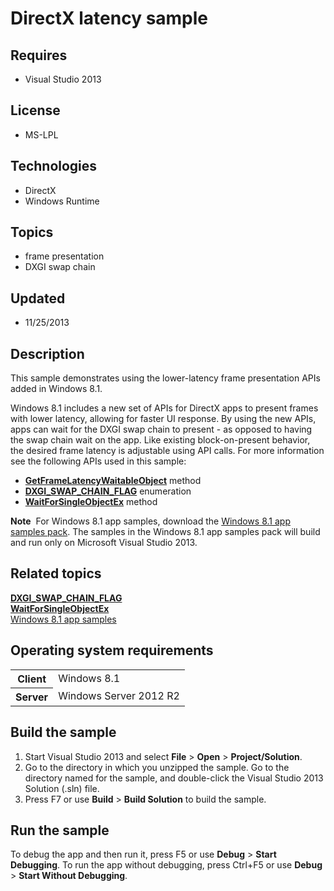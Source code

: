# DirectX latency sample
## Requires
- Visual Studio 2013
## License
- MS-LPL
## Technologies
- DirectX
- Windows Runtime
## Topics
- frame presentation
- DXGI swap chain
## Updated
- 11/25/2013
## Description

<div id="mainSection">
<p>This sample demonstrates using the lower-latency frame presentation APIs added in Windows&nbsp;8.1.
</p>
<p>Windows&nbsp;8.1 includes a new set of APIs for DirectX apps to present frames with lower latency, allowing for faster UI response. By using the new APIs, apps can wait for the DXGI swap chain to present - as opposed to having the swap chain wait on the app.
 Like existing block-on-present behavior, the desired frame latency is adjustable using API calls. For more information see the following APIs used in this sample:</p>
<ul>
<li><a href="http://msdn.microsoft.com/library/windows/apps/dn268309"><b>GetFrameLatencyWaitableObject</b></a> method
</li><li><a href="http://msdn.microsoft.com/library/windows/apps/bb173076"><b>DXGI_SWAP_CHAIN_FLAG</b></a> enumeration
</li><li><a href="http://msdn.microsoft.com/library/windows/apps/ms687036"><b>WaitForSingleObjectEx</b></a> method
</li></ul>
<p></p>
<p class="note"><b>Note</b>&nbsp;&nbsp;For Windows&nbsp;8.1 app samples, download the <a href="http://go.microsoft.com/fwlink/p/?LinkId=243667">
Windows&nbsp;8.1 app samples pack</a>. The samples in the Windows&nbsp;8.1 app samples pack will build and run only on Microsoft Visual Studio&nbsp;2013.</p>
<p></p>
<h2><a id="related_topics"></a>Related topics</h2>
<dl><dt><a href="http://msdn.microsoft.com/library/windows/apps/bb173076"><b>DXGI_SWAP_CHAIN_FLAG</b></a>
</dt><dt><a href="http://msdn.microsoft.com/library/windows/apps/ms687036"><b>WaitForSingleObjectEx</b></a>
</dt><dt><a href="http://go.microsoft.com/fwlink/p/?LinkId=243667">Windows 8.1 app samples</a>
</dt></dl>
<h2>Operating system requirements</h2>
<table>
<tbody>
<tr>
<th>Client</th>
<td><dt>Windows&nbsp;8.1 </dt></td>
</tr>
<tr>
<th>Server</th>
<td><dt>Windows Server&nbsp;2012&nbsp;R2 </dt></td>
</tr>
</tbody>
</table>
<h2>Build the sample</h2>
<p></p>
<ol>
<li>Start Visual Studio&nbsp;2013 and select <b>File</b> &gt; <b>Open</b> &gt; <b>Project/Solution</b>.
</li><li>Go to the directory in which you unzipped the sample. Go to the directory named for the sample, and double-click the Visual Studio&nbsp;2013 Solution (.sln) file.
</li><li>Press F7 or use <b>Build</b> &gt; <b>Build Solution</b> to build the sample. </li></ol>
<p></p>
<h2>Run the sample</h2>
<p>To debug the app and then run it, press F5 or use <b>Debug</b> &gt; <b>Start Debugging</b>. To run the app without debugging, press Ctrl&#43;F5 or use
<b>Debug</b> &gt; <b>Start Without Debugging</b>. </p>
</div>
